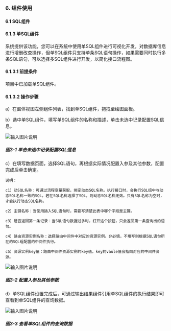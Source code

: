 ### 6. 组件使用

#### 6.1 SQL组件

#### 6.1.3 单SQL组件

系统提供该功能，您可以在系统中使用单SQL组件进行可视化开发，对数据库信息进行增删改查操作，但单SQL组件只支持单条SQL语句操作，如果需要同时执行多条SQL语句，可以选择多SQL组件进行开发，以简化接口流程图。

#### 6.1.3.1 前提条件

项目中已加载单SQL组件。

#### 6.1.3.2 操作步骤

a）在窗体视图左侧组件列表，找到单SQL组件，拖拽至绘图面板。

b）选中单SQL组件，填写单SQL组件的名称和描述，单击未选中记录配置SQL信息。

![输入图片说明](../../../../images/SoFlu%EF%BC%88%E5%90%8E%E7%AB%AF%EF%BC%89%E5%BC%80%E5%8F%91%E5%B9%B3%E5%8F%B0/1.%20%E6%9C%80%E6%96%B0%E7%89%88%E6%9C%AC%20-%20%E6%9B%B4%E6%96%B0%E6%97%A5%E6%9C%9F%20-%202022.10.08/6.%20%E7%BB%84%E4%BB%B6%E4%BD%BF%E7%94%A8/1.%20SQL%E7%BB%84%E4%BB%B6/3-1.png)

##### 图3-1 单击未选中记录配置SQL信息

c）在填写数据页面，选择SQL语句，再根据实际情况配置入参及其他参数，配置完成后单击确定。

```
说明：

c1）动SQL名称：可通过流程变量获取，绑定动态SQL名称。执行接口时，会执行SQL组中与动态SQL名称一致的SQL。若在SQL名称选择了SQL，则动态SQL名称无效。只有SQL名称为空时，才会执行动态SQL名称。

c2）主键名称：当使用插入SQL语句时，需要写清楚此表中哪个字段是主键。

c3）是否返回第一条记录：当SQL语句数据过多时，打开这个按钮，只会返回第一条查询出的语句。

c4）路由资源实例名称：选择路由中间件中对应的资源实例。非必填，不填写则根据SQL语句所在的SQL组配置的中间件执行。

c5）资源实例key值：路由中间件资源实例的key值，key的vaule值会指向对应的中间件资源。
```

![输入图片说明](../../../../images/SoFlu%EF%BC%88%E5%90%8E%E7%AB%AF%EF%BC%89%E5%BC%80%E5%8F%91%E5%B9%B3%E5%8F%B0/1.%20%E6%9C%80%E6%96%B0%E7%89%88%E6%9C%AC%20-%20%E6%9B%B4%E6%96%B0%E6%97%A5%E6%9C%9F%20-%202022.10.08/6.%20%E7%BB%84%E4%BB%B6%E4%BD%BF%E7%94%A8/1.%20SQL%E7%BB%84%E4%BB%B6/3-2.png)

##### 图3-2 配置入参及其他参数

d）单SQL组件设置完成后，可通过输出结果组件引用单SQL组件的执行结果即可查看到单SQL组件的查询数据。

![输入图片说明](../../../../images/SoFlu%EF%BC%88%E5%90%8E%E7%AB%AF%EF%BC%89%E5%BC%80%E5%8F%91%E5%B9%B3%E5%8F%B0/1.%20%E6%9C%80%E6%96%B0%E7%89%88%E6%9C%AC%20-%20%E6%9B%B4%E6%96%B0%E6%97%A5%E6%9C%9F%20-%202022.10.08/6.%20%E7%BB%84%E4%BB%B6%E4%BD%BF%E7%94%A8/1.%20SQL%E7%BB%84%E4%BB%B6/3-3.png)

##### 图3-3 查看单SQL组件的查询数据
